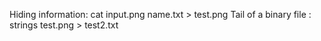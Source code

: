 Hiding information: cat input.png name.txt > test.png
Tail of a binary file : strings test.png > test2.txt
